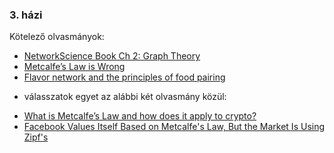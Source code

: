 ### 3. házi

Kötelező olvasmányok:
- [NetworkScience Book Ch 2: Graph Theory](http://networksciencebook.com/chapter/2)
- [Metcalfe’s Law is Wrong](https://spectrum.ieee.org/computing/networks/metcalfes-law-is-wrong)
- [Flavor network and the principles of food pairing](https://www.nature.com/articles/srep00196)

+ válasszatok egyet az alábbi két olvasmány közül:
 - [What is Metcalfe’s Law and how does it apply to crypto?](https://nufi.io/what-is-metcalfes-law-and-how-does-it-apply-to-crypto/)
 - [Facebook Values Itself Based on Metcalfe's Law, But the Market Is Using Zipf's](https://www.forbes.com/sites/anthonykosner/2012/05/31/facebook-values-itself-based-on-metcalfes-law-but-the-market-is-using-zipfs/?sh=77bee15f68f5)
 
